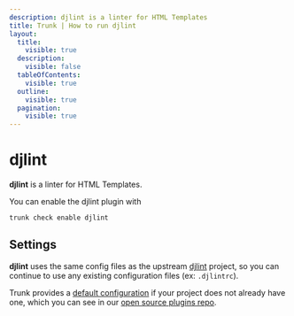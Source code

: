 ```yaml
---
description: djlint is a linter for HTML Templates
title: Trunk | How to run djlint
layout:
  title:
    visible: true
  description:
    visible: false
  tableOfContents:
    visible: true
  outline:
    visible: true
  pagination:
    visible: true
---
```


# djlint

**djlint** is a linter for HTML Templates.

You can enable the djlint plugin with

```shell
trunk check enable djlint
```

## Settings


**djlint** uses the same config files as the
upstream [djlint](https://github.com/Riverside-Healthcare/djlint#readme) project, so you can continue to use any
existing configuration files (ex: `.djlintrc`).
    

Trunk provides a [default configuration](https://github.com/trunk-io/plugins/tree/main/linters/djlint) if your project does not already have one,
which you can see in our [open source plugins repo](https://github.com/trunk-io/plugins/tree/main).

